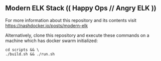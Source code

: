 ## Modern ELK Stack (( Happy Ops // Angry ELK ))

For more information about this repository and its contents visit https://nashdocker.io/posts/modern-elk

Alternatively, clone this repository and execute these commands on a machine which has docker swarm initialized:

```
cd scripts && \
./build.sh && ./run.sh
```